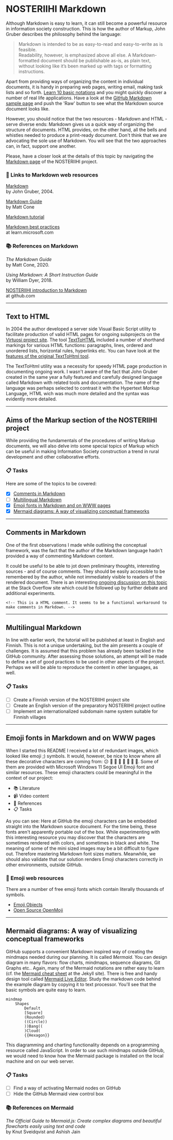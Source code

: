# NOSTERIIHI Markdown

Although Markdown is easy to learn, it can still become a powerful resource in information society construction. This is how the author of Markup, John Gruber describes the philosophy behind the language:

> Markdown is intended to be as easy-to-read and easy-to-write as is feasible.  
> Readability, however, is emphasized above all else. A Markdown-formatted document should be publishable as-is, as plain text, without looking like it’s been marked up with tags or formatting instructions. 

Apart from providing ways of organizing the content in individual documents, it is handy in preparing web pages, writing email, making task lists and so forth. [Learn 10 basic notations](https://www.markdownguide.org/basic-syntax/) and you might quickly discover a number of real life applications. Have a look at the [GitHub Markdown sample page](https://gist.github.com/rt2zz/e0a1d6ab2682d2c47746950b84c0b6ee) and push the 'Raw' button to see what the Markdown source document looks like.

However, you should notice that the two resources - Markdown and HTML - serve diverse ends: Markdown gives us a quick way of organizing the structure of documents. HTML provides, on the other hand, all the bells and whistles needed to produce a print-ready document. Don't think that we are advocating the sole use of Markdown. You will see that the two approaches can, in fact, support one another.

Please, have a closer look at the details of this topic by navigating the [Markdown page](markdown.md) of the NOSTERIIHI project.

### 🔗 Links to Markdown web resources

[Markdown](https://daringfireball.net/projects/markdown/)  
by John Gruber, 2004.

[Markdown Guide](https://www.markdownguide.org/getting-started/)  
by Matt Cone

[Markdown tutorial](https://www.markdowntutorial.com/)
<!-- Tarjoaa localisoitua sisältöä. Tuota suomenkielinen versio -->

[Markdown best practices](https://learn.microsoft.com/en-us/powershell/scripting/community/contributing/general-markdown)  
at learn.microsoft.com

### 📚 References on Markdown

_The Markdown Guide_  
by Matt Cone, 2020.

_Using Markdown: A Short Instruction Guide_  
by William Dyer, 2018.

<!-- There should be a subtopic on use of Markdown in the WordPress environment  -->
<!-- There is a multitude of WordPress plugins which supports the use of         -->
<!-- Markdown in the WordPress: 57 (15.05.2024)                                  -->
<!-- They should be evaluated                                                    -->

[NOSTERIIHI introduction to Markdown](https://github.com/phdonner#markdown)  
at github.com

---

## Text to HTML

In 2004 the author developed a server side Visual Basic Script utility to facilitate production of valid HTML pages for ongoing subprojects on the [Virtuosi project site](http://www.znak.fi/user/pdonner/). The tool [TextToHTML](http://www.znak.fi/user/pdonner/private/texttohtml.asp) included a number of shorthand markings for various HTML functions: paragraphs, lines, ordered and unordered lists, horizontal rules, hyperlinks etc. You can have look at the [features of the original TextToHtml tool](http://www.znak.fi/user/pdonner/private/TextToHTML_EN.htm).

The TextToHtml utility was a necessity for speedy HTML page production in documenting ongoing work. I wasn't aware of the fact that John Gruber created in the same year a fully featured and carefully designed language called Markdown with related tools and documentation. The name of the language was perhaps selected to contrast it with the Hypertext _Markup_ Language, HTML wich was much more detailed and the syntax was evidently more detailed. 

---

## Aims of the Markup section of the NOSTERIIHI project

While providing the fundamentals of the procedures of writing Markup documents, we will also delve into some special topics of Markup which can be useful in making Information Society construction a trend in rural development and other collaborative efforts.

### 📋 Tasks

Here are some of the topics to be covered:

- [x] [Comments in Markdown](#comments-in-markdown)
- [ ] [Multilingual Markdown](#multilingual-markdown)
- [x] [Emoji fonts in Markdown and on WWW pages](#emoji-fonts-in-markdown-and-on-www-pages)
- [x] [Mermaid diagrams: A way of visualizing conceptual frameworks](#mermaid-diagrams-a-way-of-visualizing-conceptual-frameworks)

---

## Comments in Markdown

One of the first observations I made while outlining the conceptual framework, was the fact that the author of the Markdown language hadn't provided a way of commenting Markdown content. 

It could be useful to be able to jot down preliminary thoughts, interesting sources - and of course comments. They should be easily accessible to be remembered by the author, while not immediately visible to readers of the rendered document. There is an interesting [ongoing discussion on this topic](https://stackoverflow.com/questions/4823468/comments-in-markdown) at the Stack Overflow site which could be followed up by further debate and additional experiments.

    <!-- This is a HTML comment. It seems to be a functional workaround to make comments in Markdown. -->

<!-- This is a HTML comment. It seems to be a functional workaroundto make comments in Markdown.      -->

<!-- Have a look at Rich Tabor's Comment plugin for WordPress                                         -->

<!-- Also consider [comment]: # notation, see                                                         -->
<!-- https://github.com/mattcone/markdown-guide/blob/master/hacks.md#comments                         -->

---

## Multilingual Markdown

In line with earlier work, the tutorial will be published at least in English and Finnish. This is not a unique undertaking, but the aim presents a couple of challenges. It is assumed that this problem has already been tackled in the GitHub community. After assessing those solutions, an attempt will be made to define a set of good practices to be used in other aspects of the project. Perhaps we will be able to reproduce the content in other languages, as well.

### 📋 Tasks

- [ ] Create a Finnish version of the NOSTERIIHI project site
- [ ] Create an English version of the preparatory NOSTERIIHI project outline
- [ ] Implement an internationalized subdomain name system suitable for Finnish villages

---

## Emoji fonts in Markdown and on WWW pages

When I started this README I received a lot of redundant images, which looked like emoji ;) symbols. It would, however, be nice to know where all these decorative characters are coming from: 😕 👔 👗 👋 🌱 🐶 🌼 🌻. Some of them are provided with Microsoft Windows 11 Segoe UI Emoji font and similar resources. These emoji characters could be meaningful in the context of our project:

* 📚 Literature
* 📹 Video content
* 🔗 References
* 📋 Tasks

As you can see: Here at GitHub the emoji characters can be embedded straight into the Markdown source document. For the time being, these fonts aren't apparently portable out of the box. While experimenting with this interesting resource you may discover that the characters are sometimes rendered with colors, and sometimes in black and white. The meaning of some of the mini sized images may be a bit difficult to figure out. Therefore mastering Markdown font sizes matters. Meanwhile, we should also validate that our solution renders Emoji characters correctly in other environments, outside GitHub.

### 🔗 Emoji web resources

There are a number of free emoji fonts which contain literally thousands of symbols.

* [Emoji Objects](https://emojipedia.org/objects)
* [Open Source OpenMoji](https://openmoji.org/)

---

## Mermaid diagrams: A way of visualizing conceptual frameworks

GitHub supports a convenient Markdown inspired way of creating the mindmaps needed during our planning. It is called *Mermaid*. You can design diagram in many flavors: flow charts, mindmaps, sequence diagrams, Git Graphs etc.. Again, many of the Mermaid notations are rather easy to learn (cf. the [Mermaid cheat sheet](https://jojozhuang.github.io/tutorial/mermaid-cheat-sheet/) at the Jekyll site). There is free and handy design tool called  [Mermaid Live Editor](https://mermaid.live). Study the markdown code behind the example diagram by copying it to text processor. You'll see that the basic symbols are quite easy to learn.

```mermaid
mindmap
    Shapes
        Default
        [Square]
        (Rounded)
        ((Circle))
        ))Bang((
        )Cloud(
        {{Hexagon}}
```

This diagramming and charting functionality depends on a programming resource called JavaScript. In order to use such mindmaps outside GitHub, we would need to know how the Mermaid package is installed on the local machine and on our web server.

 ### 📋 Tasks

- [ ] Find a way of activating Mermaid nodes on GitHub
- [ ] Hide the GitHub Mermaid view control box

<!-- The first matter is being developed on two GitHub discussion threads:  -->
<!-- https://github.com/orgs/community/discussions/46096                    -->
<!-- https://github.com/orgs/community/discussions/106690                   -->

<!-- For the second one check my notes                                       -->

### 📚 References on Mermaid
_The Official Guide to Mermaid.js: Create complex diagrams and beautiful flowcharts easily using text and code_  
by Knut Sveidqvist and Ashish Jain
